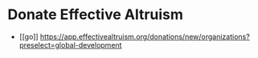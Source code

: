 # Donate Effective Altruism

- [[go]] https://app.effectivealtruism.org/donations/new/organizations?preselect=global-development

